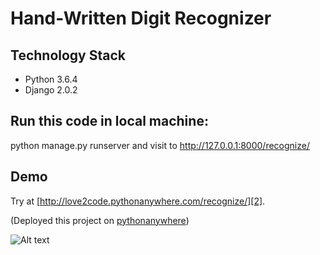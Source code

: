 # Hand-Written Digit Recognizer

## Technology Stack

- Python 3.6.4
- Django 2.0.2

## Run this code in local machine:
python manage.py runserver and visit to http://127.0.0.1:8000/recognize/


## Demo 

Try at [http://love2code.pythonanywhere.com/recognize/][2].

(Deployed this project on [pythonanywhere][3])

[0]: https://www.python.org/
[1]: https://www.djangoproject.com/
[2]: http://love2code.pythonanywhere.com/recognize/
[3]: http://love2code.pythonanywhere.com/

![Alt text](https://raw.githubusercontent.com/yogeshchandra12345/mysite/master/digit_predictor_.gif)

